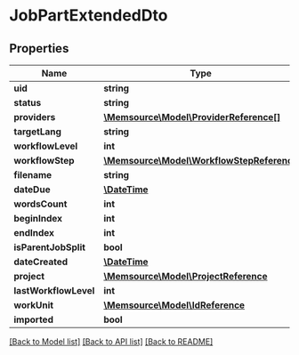 # JobPartExtendedDto

## Properties
Name | Type | Description | Notes
------------ | ------------- | ------------- | -------------
**uid** | **string** |  | [optional] 
**status** | **string** |  | [optional] 
**providers** | [**\Memsource\Model\ProviderReference[]**](ProviderReference.md) |  | [optional] 
**targetLang** | **string** |  | [optional] 
**workflowLevel** | **int** |  | [optional] 
**workflowStep** | [**\Memsource\Model\WorkflowStepReference**](WorkflowStepReference.md) |  | [optional] 
**filename** | **string** |  | [optional] 
**dateDue** | [**\DateTime**](\DateTime.md) |  | [optional] 
**wordsCount** | **int** |  | [optional] 
**beginIndex** | **int** |  | [optional] 
**endIndex** | **int** |  | [optional] 
**isParentJobSplit** | **bool** |  | [optional] 
**dateCreated** | [**\DateTime**](\DateTime.md) |  | [optional] 
**project** | [**\Memsource\Model\ProjectReference**](ProjectReference.md) |  | [optional] 
**lastWorkflowLevel** | **int** |  | [optional] 
**workUnit** | [**\Memsource\Model\IdReference**](IdReference.md) |  | [optional] 
**imported** | **bool** |  | [optional] 

[[Back to Model list]](../README.md#documentation-for-models) [[Back to API list]](../README.md#documentation-for-api-endpoints) [[Back to README]](../README.md)


